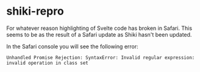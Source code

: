 # shiki-repro
 
For whatever reason highlighting of Svelte code has broken in Safari. This seems to be as the result of a Safari update as Shiki hasn't been updated.

In the Safari console you will see the following error:

```
Unhandled Promise Rejection: SyntaxError: Invalid regular expression: invalid operation in class set
```